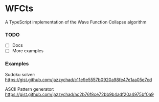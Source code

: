 # WFCts

A TypeScript implementation of the Wave Function Collapse algorithm

### TODO

- [ ] Docs
- [ ] More examples

### Examples

Sudoku solver: https://gist.github.com/jazzychad/c11e9e5557b0920a98fe47e1aa05e7cd

ASCII Pattern generator: https://gist.github.com/jazzychad/ac2b76f8ce72bb9b4adf20a4975bf0a9
